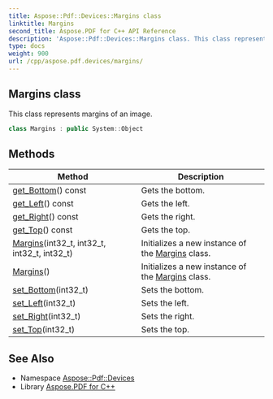```yaml
---
title: Aspose::Pdf::Devices::Margins class
linktitle: Margins
second_title: Aspose.PDF for C++ API Reference
description: 'Aspose::Pdf::Devices::Margins class. This class represents margins of an image in C++.'
type: docs
weight: 900
url: /cpp/aspose.pdf.devices/margins/
---
```

## Margins class


This class represents margins of an image.

```cpp
class Margins : public System::Object
```

## Methods

| Method | Description |
| --- | --- |
| [get_Bottom](./get_bottom/)() const | Gets the bottom. |
| [get_Left](./get_left/)() const | Gets the left. |
| [get_Right](./get_right/)() const | Gets the right. |
| [get_Top](./get_top/)() const | Gets the top. |
| [Margins](./margins/)(int32_t, int32_t, int32_t, int32_t) | Initializes a new instance of the [Margins](./) class. |
| [Margins](./margins/)() | Initializes a new instance of the [Margins](./) class. |
| [set_Bottom](./set_bottom/)(int32_t) | Sets the bottom. |
| [set_Left](./set_left/)(int32_t) | Sets the left. |
| [set_Right](./set_right/)(int32_t) | Sets the right. |
| [set_Top](./set_top/)(int32_t) | Sets the top. |
## See Also

* Namespace [Aspose::Pdf::Devices](../)
* Library [Aspose.PDF for C++](../../)
